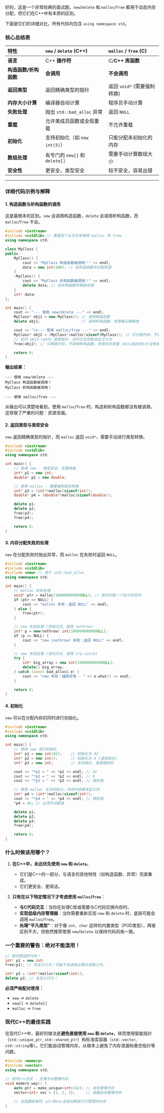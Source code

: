 好的，这是一个非常经典的面试题。`new`/`delete` 和 `malloc`/`free` 都用于动态内存分配，但它们在C++中有本质的区别。

下面是它们的详细对比，所有代码均包含 `using namespace std`。

### 核心总结表

| 特性                  | `new` / `delete` (C++)         | `malloc` / `free` (C)       |
| :-------------------- | :----------------------------- | :-------------------------- |
| **语言**              | C++ **操作符**                 | C/**C++** **库函数**        |
| **构造函数/析构函数** | **会调用**                     | **不会调用**                |
| **返回类型**          | 返回精确类型的指针             | 返回 `void*` (需要强制转换) |
| **内存大小计算**      | 编译器自动计算                 | 程序员手动计算              |
| **失败处理**          | 抛出 `std::bad_alloc` 异常     | 返回 `NULL`                 |
| **重载**              | 允许类成员函数或全局重载       | 不允许重载                  |
| **初始化**            | 支持初始化（如 `new int(5)`）  | 只能分配未初始化的内存      |
| **数组处理**          | 有专门的 `new[]` 和 `delete[]` | 需要手动计算数组大小        |
| **安全性**            | 更安全，类型安全               | 较不安全，容易出错          |

---

### 详细代码示例与解释

#### 1. 构造函数与析构函数的调用

这是最根本的区别。`new` 会调用构造函数，`delete` 会调用析构函数，而 `malloc`/`free` 不会。

```cpp
#include <iostream>
#include <cstdlib> // 需要这个头文件来使用 malloc 和 free
using namespace std;

class MyClass {
public:
    MyClass() {
        cout << "MyClass 构造函数被调用！" << endl;
        data = new int(100); // 在构造函数中分配资源
    }
    ~MyClass() {
        cout << "MyClass 析构函数被调用！" << endl;
        delete data; // 在析构函数中释放资源
    }
    int* data;
};

int main() {
    cout << "--- 使用 new/delete ---" << endl;
    MyClass* obj1 = new MyClass(); // 调用构造函数
    delete obj1;                   // 调用析构函数，资源被正确释放

    cout << "\n--- 使用 malloc/free ---" << endl;
    MyClass* obj2 = (MyClass*)malloc(sizeof(MyClass)); // 只分配内存，不调用构造函数
    // 此时 obj2->data 是野指针，访问它会导致未定义行为
    free(obj2); // 只释放内存，不调用析构函数，导致内存泄漏（data指向的int没有被释放）

    return 0;
}
```

**输出结果：**
```
--- 使用 new/delete ---
MyClass 构造函数被调用！
MyClass 析构函数被调用！

--- 使用 malloc/free ---
```
从输出可以清楚地看到，使用 `malloc`/`free` 时，构造和析构函数都没有被调用，这导致了严重的问题：资源泄漏。

#### 2. 返回类型与类型安全

`new` 返回精确类型的指针，而 `malloc` 返回 `void*`，需要手动进行类型转换。

```cpp
#include <iostream>
#include <cstdlib>
using namespace std;

int main() {
    // 使用 new - 类型安全，无需转换
    int* p1 = new int;
    double* p2 = new double;

    // 使用 malloc - 需要强制类型转换
    int* p3 = (int*)malloc(sizeof(int));
    double* p4 = (double*)malloc(sizeof(double));

    delete p1;
    delete p2;
    free(p3);
    free(p4);

    return 0;
}
```

#### 3. 内存分配失败的处理

`new` 在分配失败时抛出异常，而 `malloc` 在失败时返回 `NULL`。

```cpp
#include <iostream>
#include <cstdlib>
#include <new> // 用于 std::bad_alloc
using namespace std;

int main() {
    // malloc 失败处理
    void* ptr = malloc(100000000000ULL); // 尝试分配一个巨大的空间
    if (ptr == NULL) {
        cout << "malloc 失败：返回 NULL" << endl;
    } else {
        free(ptr);
    }

    // new 失败处理 (传统方式，使用 nothrow)
    int* p = new(nothrow) int[100000000000ULL];
    if (p == NULL) {
        cout << "new (nothrow) 失败：返回 NULL" << endl;
    }

    // new 失败处理 (现代方式，使用 try-catch)
    try {
        int* big_array = new int[100000000000ULL];
        delete[] big_array;
    } catch (const bad_alloc& e) {
        cout << "new 失败：捕获异常 - " << e.what() << endl;
    }

    return 0;
}
```

#### 4. 初始化

`new` 可以在分配内存的同时进行初始化。

```cpp
#include <iostream>
#include <cstdlib>
using namespace std;

int main() {
    // 使用 new 进行初始化
    int* p1 = new int(42);    // 初始化为 42
    int* p2 = new int();      // 初始化为 0 (值初始化)
    int* p3 = new int;        // 未初始化，值是随机的

    cout << "*p1 = " << *p1 << endl; // 42
    cout << "*p2 = " << *p2 << endl; // 0
    cout << "*p3 = " << *p3 << endl; // 随机值

    // 使用 malloc 无法初始化，内存内容是未定义的
    int* p4 = (int*)malloc(sizeof(int));
    cout << "*p4 = " << *p4 << endl; // 随机值
    *p4 = 42; // 必须手动赋值

    delete p1;
    delete p2;
    delete p3;
    free(p4);

    return 0;
}
```

### 什么时候该用哪个？

1.  **在C++中，永远优先使用 `new` 和 `delete`**。
    *   它们是C++的一部分，与语言的其他特性（如构造函数、异常）完美集成。
    *   它们更安全、更简洁。

2.  **只有在以下特定情况下才考虑使用 `malloc`/`free`**：
    *   **与C代码交互**：当你在处理C库或需要与C代码交换内存时。
    *   **实现低级内存管理器**：当你需要重新实现 `new` 和 `delete` 时，底层可能会调用 `malloc`/`free`。
    *   **处理"平凡类型"**：对于像 `int`、`char` 这样的内置类型（POD类型），两者区别不大，但依然推荐使用 `new`/`delete` 以保持代码风格一致。

### 一个重要的警告：绝对不能混用！

```cpp
// 绝对错误的代码！
int* p1 = new int;
free(p1); // 未定义行为！可能不会调用必要的清理工作。

int* p2 = (int*)malloc(sizeof(int));
delete p2; // 未定义行为！
```

**必须严格配对使用：**
- `new` -> `delete`
- `new[]` -> `delete[]`
- `malloc` -> `free`

### 现代C++的最佳实践

在现代C++中，最好的做法是**避免直接使用 `new` 和 `delete`**，转而使用智能指针（`std::unique_ptr`, `std::shared_ptr`）和标准库容器（`std::vector`, `std::string`等）。它们能自动管理内存，从根本上避免了内存泄漏和悬空指针等问题。

```cpp
#include <memory>
#include <vector>
using namespace std;

// 现代C++方式 - 无需手动管理内存
void modern_way() {
    auto ptr = make_unique<int>(42); // 自动管理内存
    vector<int> vec = {1, 2, 3};     // 容器自动管理内存
    
    // 当函数结束时，ptr和vec会自动释放它们管理的内存
}
```